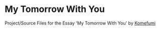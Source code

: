 # My Tomorrow With You

Project/Source Files for the Essay 'My Tomorrow With You' by [Komefumi](https://github.com/Komefumi)
